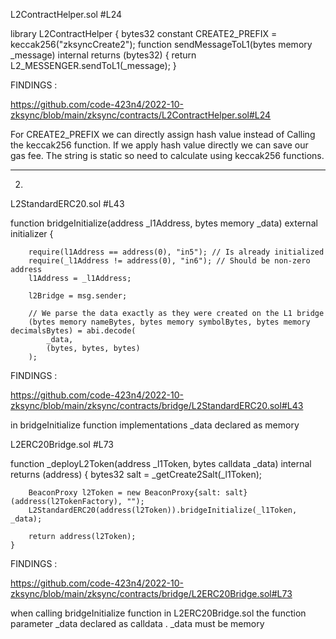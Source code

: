 L2ContractHelper.sol #L24

library L2ContractHelper {
    bytes32 constant CREATE2_PREFIX = keccak256("zksyncCreate2");
 function sendMessageToL1(bytes memory _message) internal returns (bytes32) {
        return L2_MESSENGER.sendToL1(_message);
    }

FINDINGS :

https://github.com/code-423n4/2022-10-zksync/blob/main/zksync/contracts/L2ContractHelper.sol#L24

For CREATE2_PREFIX we can directly assign hash value instead of Calling the keccak256 function. If we apply hash value directly we can save our gas fee. The string is static so need to calculate using keccak256 functions. 

----------------------------------------------------------------------------------------------------------------------------------------------------------------
2)
L2StandardERC20.sol #L43

function bridgeInitialize(address _l1Address, bytes memory _data) external initializer {

        require(l1Address == address(0), "in5"); // Is already initialized
        require(_l1Address != address(0), "in6"); // Should be non-zero address
        l1Address = _l1Address;

        l2Bridge = msg.sender;

        // We parse the data exactly as they were created on the L1 bridge
        (bytes memory nameBytes, bytes memory symbolBytes, bytes memory decimalsBytes) = abi.decode(
            _data,
            (bytes, bytes, bytes)
        );

FINDINGS : 

https://github.com/code-423n4/2022-10-zksync/blob/main/zksync/contracts/bridge/L2StandardERC20.sol#L43

in bridgeInitialize function implementations  _data declared as memory 

L2ERC20Bridge.sol #L73

function _deployL2Token(address _l1Token, bytes calldata _data) internal returns (address) {
        bytes32 salt = _getCreate2Salt(_l1Token);

        BeaconProxy l2Token = new BeaconProxy{salt: salt}(address(l2TokenFactory), "");
        L2StandardERC20(address(l2Token)).bridgeInitialize(_l1Token, _data);

        return address(l2Token);
    }

FINDINGS :

https://github.com/code-423n4/2022-10-zksync/blob/main/zksync/contracts/bridge/L2ERC20Bridge.sol#L73

when calling bridgeInitialize function in L2ERC20Bridge.sol the function parameter _data declared as calldata  .  _data must be memory 
